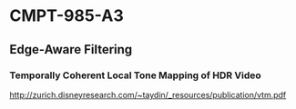 # CMPT-985-A3

## Edge-Aware Filtering

### Temporally Coherent Local Tone Mapping of HDR Video
http://zurich.disneyresearch.com/~taydin/_resources/publication/vtm.pdf
